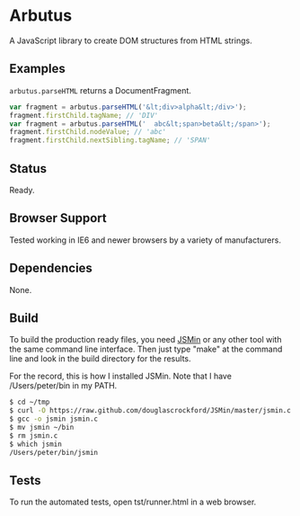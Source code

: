 Arbutus
=====

A JavaScript library to create DOM structures from HTML strings.


Examples
--------

```arbutus.parseHTML``` returns a DocumentFragment.

```javascript
var fragment = arbutus.parseHTML('&lt;div>alpha&lt;/div>');
fragment.firstChild.tagName; // 'DIV'
var fragment = arbutus.parseHTML('  abc&lt;span>beta&lt;/span>');
fragment.firstChild.nodeValue; // 'abc'
fragment.firstChild.nextSibling.tagName; // 'SPAN'
```


Status
------

Ready.


Browser Support
---------------

Tested working in IE6 and newer browsers by a variety of manufacturers.


Dependencies
------------

None.


Build
-----

To build the production ready files, you need [JSMin](http://www.crockford.com/javascript/jsmin.html) or any other tool with the same command line interface. Then just type "make" at the command line and look in the build directory for the results.

For the record, this is how I installed JSMin. Note that I have /Users/peter/bin in my PATH.

```sh
$ cd ~/tmp
$ curl -O https://raw.github.com/douglascrockford/JSMin/master/jsmin.c
$ gcc -o jsmin jsmin.c
$ mv jsmin ~/bin
$ rm jsmin.c
$ which jsmin
/Users/peter/bin/jsmin
```


Tests
-----

To run the automated tests, open tst/runner.html in a web browser.
